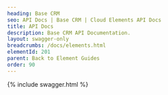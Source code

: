 ```yaml
---
heading: Base CRM
seo: API Docs | Base CRM | Cloud Elements API Docs
title: API Docs
description: Base CRM API Documentation.
layout: swagger-only
breadcrumbs: /docs/elements.html
elementId: 201
parent: Back to Element Guides
order: 90
---
```


{% include swagger.html %}
